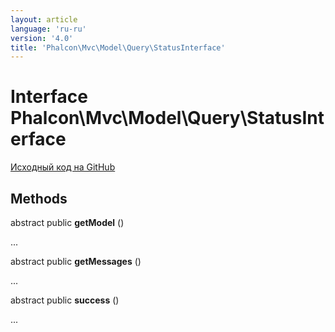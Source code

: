 ```yaml
---
layout: article
language: 'ru-ru'
version: '4.0'
title: 'Phalcon\Mvc\Model\Query\StatusInterface'
---
```


# Interface **Phalcon\Mvc\Model\Query\StatusInterface**

<a href="https://github.com/phalcon/cphalcon/tree/v4.0.0/phalcon/mvc/model/query/statusinterface.zep" class="btn btn-default btn-sm">Исходный код на GitHub</a>

## Methods

abstract public **getModel** ()

...

abstract public **getMessages** ()

...

abstract public **success** ()

...